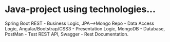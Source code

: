 # Java-project using technologies...

Spring Boot REST       -  Business Logic,
JPA-->Mongo Repo       -  Data Access Logic,
Angular/Bootstrap/CSS3 -  Presentation Logic,
MongoDB	               -  Database, 
PostMan	               -  Test REST API,
Swagger	               -  Rest Documentation. 
